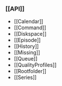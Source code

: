 ### [[API]] ###
- [[Calendar]]
- [[Command]]
- [[Diskspace]]
- [[Episode]]
- [[History]]
- [[Missing]]
- [[Queue]]
- [[QualityProfiles]]
- [[Rootfolder]]
- [[Series]]
